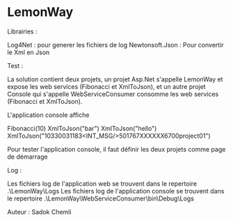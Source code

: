 # LemonWay

Librairies :

Log4Net : pour generer les fichiers de log
Newtonsoft.Json : Pour convertir le Xml en Json


Test :

La solution contient deux projets, un projet Asp.Net s'appelle LemonWay et expose les web services (Fibonacci et XmlToJson),
et un autre projet Console qui s'appelle WebServiceConsumer consomme les web services (Fibonacci et XmlToJson).

L'application console affiche 

Fibonacci(10)
XmlToJson("<foo>bar</foo>")
XmlToJson("<foo>hello</bar>") 
XmlToJson("<TRANS><HPAY><ID>103</ID><STATUS>3</STATUS><EXTRA><IS3DS>0</IS3DS><AUTH>031183</AUTH></EXTRA><INT_MSG/><MLABEL>501767XXXXXX6700</MLABEL><MTOKEN>project01</MTOKEN></HPAY></TRANS>")

Pour tester l'application console, il faut définir les deux projets comme page de démarrage

Log :

Les fichiers log de l'application web se trouvent dans le repertoire .\LemonWay\Logs
Les fichiers log de l'application console se trouvent dans le repertoire .\LemonWay\WebServiceConsumer\bin\Debug\Logs

Auteur : Sadok Chemli